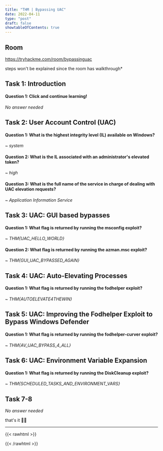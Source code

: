 ```yaml
---
title: "THM | Bypassing UAC"
date: 2022-04-11
type: "post"
draft: false
showtableOfContents: true
---
```


## Room

https://tryhackme.com/room/bypassinguac

steps won't be explained since the room has walkthrough*
## Task 1: Introduction

#### Question 1: Click and continue learning!

*No answer needed*

## Task 2: User Account Control (UAC)

#### Question 1: What is the highest integrity level (IL) available on Windows?

*~ system*

#### Question 2: What is the IL associated with an administrator's elevated token?

*~ high*

#### Question 3: What is the full name of the service in charge of dealing with UAC elevation requests?

*~ Application Information Service*

## Task 3: UAC: GUI based bypasses

#### Question 1: What flag is returned by running the msconfig exploit?

*~ THM{UAC_HELLO_WORLD}*

#### Question 2: What flag is returned by running the azman.msc exploit?

*~ THM{GUI_UAC_BYPASSED_AGAIN}*

## Task 4: UAC: Auto-Elevating Processes

#### Question 1: What flag is returned by running the fodhelper exploit?

*~ THM{AUTOELEVATE4THEWIN}*

## Task 5: UAC: Improving the Fodhelper Exploit to Bypass Windows Defender

#### Question 1: What flag is returned by running the fodhelper-curver exploit?

*~ THM{AV_UAC_BYPASS_4_ALL}*

## Task 6: UAC: Environment Variable Expansion

#### Question 1: What flag is returned by running the DiskCleanup exploit?

*~ THM{SCHEDULED_TASKS_AND_ENVIRONMENT_VARS}*

## Task 7-8

*No answer needed*

that's it ✌🏽

-------------------------------------------------------------
{{< rawhtml >}} 
<script src="https://utteranc.es/client.js"
        repo="mansoorbarri/website"
        issue-term="title"
        theme="dark-blue"
        crossorigin="anonymous"
        async>
</script>
{{< /rawhtml >}}